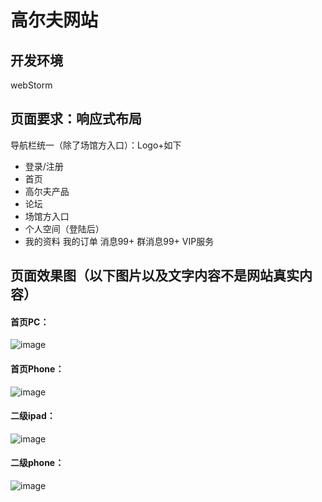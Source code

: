 # 高尔夫网站
## 开发环境
webStorm
## 页面要求：响应式布局

导航栏统一（除了场馆方入口）：Logo+如下<br>
* 登录/注册  
* 首页		
* 高尔夫产品		
* 论坛	
* 场馆方入口	
* 个人空间（登陆后）	
* 我的资料
我的订单
消息99+
群消息99+
VIP服务 
## 页面效果图（以下图片以及文字内容不是网站真实内容）
#### 首页PC：<br>
![image](https://github.com/zhaosiyuan06/golfgw/blob/master/image/xgt/shouye_pc.png)<br>
#### 首页Phone：<br>
![image](https://github.com/zhaosiyuan06/golfgw/blob/master/image/xgt/shouye_phone.jpg)<br>
#### 二级ipad：<br>
![image](https://github.com/zhaosiyuan06/golfgw/blob/master/image/xgt/erji_ipad.jpg)<br>
#### 二级phone：<br>
![image](https://github.com/zhaosiyuan06/golfgw/blob/master/image/xgt/erji_phone.jpg)<br>


